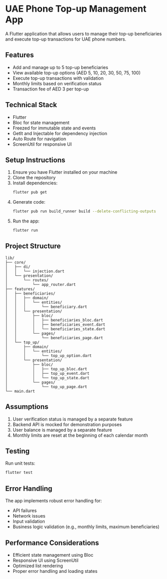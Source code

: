 # UAE Phone Top-up Management App

A Flutter application that allows users to manage their top-up beneficiaries and execute top-up transactions for UAE phone numbers.

## Features

- Add and manage up to 5 top-up beneficiaries
- View available top-up options (AED 5, 10, 20, 30, 50, 75, 100)
- Execute top-up transactions with validation
- Monthly limits based on verification status
- Transaction fee of AED 3 per top-up

## Technical Stack

- Flutter
- Bloc for state management
- Freezed for immutable state and events
- GetIt and Injectable for dependency injection
- Auto Route for navigation
- ScreenUtil for responsive UI

## Setup Instructions

1. Ensure you have Flutter installed on your machine
2. Clone the repository
3. Install dependencies:
   ```bash
   flutter pub get
   ```
4. Generate code:
   ```bash
   flutter pub run build_runner build --delete-conflicting-outputs
   ```
5. Run the app:
   ```bash
   flutter run
   ```

## Project Structure

```
lib/
├── core/
│   ├── di/
│   │   └── injection.dart
│   └── presentation/
│       └── routes/
│           └── app_router.dart
├── features/
│   ├── beneficiaries/
│   │   ├── domain/
│   │   │   └── entities/
│   │   │       └── beneficiary.dart
│   │   └── presentation/
│   │       ├── bloc/
│   │       │   ├── beneficiaries_bloc.dart
│   │       │   ├── beneficiaries_event.dart
│   │       │   └── beneficiaries_state.dart
│   │       └── pages/
│   │           └── beneficiaries_page.dart
│   └── top_up/
│       ├── domain/
│       │   └── entities/
│       │       └── top_up_option.dart
│       └── presentation/
│           ├── bloc/
│           │   ├── top_up_bloc.dart
│           │   ├── top_up_event.dart
│           │   └── top_up_state.dart
│           └── pages/
│               └── top_up_page.dart
└── main.dart
```

## Assumptions

1. User verification status is managed by a separate feature
2. Backend API is mocked for demonstration purposes
3. User balance is managed by a separate feature
4. Monthly limits are reset at the beginning of each calendar month

## Testing

Run unit tests:
```bash
flutter test
```

## Error Handling

The app implements robust error handling for:
- API failures
- Network issues
- Input validation
- Business logic validation (e.g., monthly limits, maximum beneficiaries)

## Performance Considerations

- Efficient state management using Bloc
- Responsive UI using ScreenUtil
- Optimized list rendering
- Proper error handling and loading states
